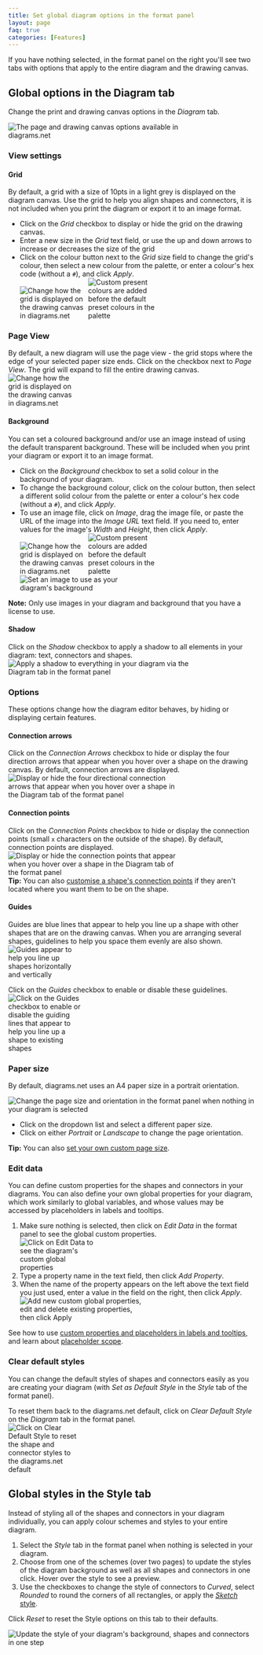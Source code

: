 ```yaml
---
title: Set global diagram options in the format panel
layout: page
faq: true
categories: [Features]
---
```


If you have nothing selected, in the format panel on the right you'll see two tabs with options that apply to the entire diagram and the drawing canvas.

## Global options in the Diagram tab

Change the print and drawing canvas options in the _Diagram_ tab.

<img src="/assets/img/blog/diagram-options.png" style="width=100%;max-width:400px;height:auto;" alt="The page and drawing canvas options available in diagrams.net">   

### View settings

#### Grid

By default, a grid with a size of 10pts in a light grey is displayed on the diagram canvas. Use the grid to help you align shapes and connectors, it is not included when you print the diagram or export it to an image format.
* Click on the _Grid_ checkbox to display or hide the grid on the drawing canvas. 
* Enter a new size in the _Grid_ text field, or use the up and down arrows to increase or decreases the size of the grid
* Click on the colour button next to the _Grid_ size field to change the grid's colour, then select a new colour from the palette, or enter a colour's hex code (without a ``#``), and click _Apply_. 
<br /><img src="/assets/img/blog/diagram-tab-grid.png" style="width=100%;max-width:135px;height:auto;" alt="Change how the grid is displayed on the drawing canvas in diagrams.net">       <img src="/assets/img/blog/preset-colours-custom.png" style="width=100%;max-width:150px;height:auto;" alt="Custom present colours are added before the default preset colours in the palette">

### Page View

By default, a new diagram will use the page view - the grid stops where the edge of your selected paper size ends. Click on the checkbox next to _Page View_. The grid will expand to fill the entire drawing canvas.
<br /><img src="/assets/img/blog/diagram-tab-page-view.png" style="width=100%;max-width:135px;height:auto;" alt="Change how the grid is displayed on the drawing canvas in diagrams.net">

#### Background

You can set a coloured background and/or use an image instead of using the default transparent background. These will be included when you print your diagram or export it to an image format.

* Click on the _Background_ checkbox to set a solid colour in the background of your diagram. 
* To change the background colour, click on the colour button, then select a different solid colour from the palette or enter a colour's hex code (without a ``#``), and click _Apply_.
* To use an image file, click on _Image_, drag the image file, or paste the URL of the image into the _Image URL_ text field. If you need to, enter values for the image's _Width_ and _Height_, then click _Apply_. 
<br /><img src="/assets/img/blog/diagram-tab-background.png" style="width=100%;max-width:135px;height:auto;" alt="Change how the grid is displayed on the drawing canvas in diagrams.net">    <img src="/assets/img/blog/preset-colours-custom.png" style="width=100%;max-width:150px;height:auto;" alt="Custom present colours are added before the default preset colours in the palette">  <img src="/assets/img/blog/background-image-dialog.png" style="width=100%;max-width:200px;height:auto;" alt="Set an image to use as your diagram's background">

**Note:** Only use images in your diagram and background that you have a license to use.

#### Shadow

Click on the _Shadow_ checkbox to apply a shadow to all elements in your diagram: text, connectors and shapes. 
<br /><img src="/assets/img/blog/diagram-tab-shadow.png" style="width=100%;max-width:400px;height:auto;" alt="Apply a shadow to everything in your diagram via the Diagram tab in the format panel">

### Options

These options change how the diagram editor behaves, by hiding or displaying certain features. 

#### Connection arrows

Click on the _Connection Arrows_ checkbox to hide or display the four direction arrows that appear when you hover over a shape on the drawing canvas. By default, connection arrows are displayed.
<br /><img src="/assets/img/blog/diagram-tab-connection-arrows.png" style="width=100%;max-width:350px;height:auto;" alt="Display or hide the four directional connection arrows that appear when you hover over a shape in the Diagram tab of the format panel">

#### Connection points

Click on the _Connection Points_ checkbox to hide or display the connection points (small ``x`` characters on the outside of the shape). By default, connection points are displayed. 
<br /><img src="/assets/img/blog/diagram-tab-connection-points.png" style="width=100%;max-width:350px;height:auto;" alt="Display or hide the connection points that appear when you hover over a shape in the Diagram tab of the format panel">
<br />**Tip:** You can also [customise a shape's connection points](/doc/faq/shape-connection-points-customise.html) if they aren't located where you want them to be on the shape.

#### Guides

Guides are blue lines that appear to help you line up a shape with other shapes that are on the drawing canvas. When you are arranging several shapes, guidelines to help you space them evenly are also shown. 
<br /><img src="/assets/img/blog/guides.png" style="width=100%;max-width:135px;height:auto;" alt="Guides appear to help you line up shapes horizontally and vertically"> 

Click on the _Guides_ checkbox to enable or disable these guidelines.
<br /><img src="/assets/img/blog/diagram-tab-guides.png" style="width=100%;max-width:150px;height:auto;" alt="Click on the Guides checkbox to enable or disable the guiding lines that appear to help you line up a shape to existing shapes">

### Paper size

By default, diagrams.net uses an A4 paper size in a portrait orientation. 

<img src="/assets/img/blog/format-panel-page-size-orientation.png" style="width=100%;max-width:550px;height:auto;" alt="Change the page size and orientation in the format panel when nothing in your diagram is selected">

* Click on the dropdown list and select a different paper size. 
* Click on either _Portrait_ or _Landscape_ to change the page orientation. 

**Tip:** You can also [set your own custom page size](/doc/faq/page-size-orientation.html). 

### Edit data

You can define custom properties for the shapes and connectors in your diagrams. You can also define your own global properties for your diagram, which work similarly to global variables, and whose values may be accessed by placeholders in labels and tooltips.

1. Make sure nothing is selected, then click on _Edit Data_ in the format panel to see the global custom properties.
<br /><img src="/assets/img/blog/diagram-tab-edit-data.png" style="width=100%;max-width:150px;height:auto;" alt="Click on Edit Data to see the diagram's custom global properties">
2. Type a property name in the text field, then click _Add Property_.
3. When the name of the property appears on the left above the text field you just used, enter a value in the field on the right, then click _Apply_.
<br /><img src="/assets/img/blog/diagram-tab-add-global-properties.png" style="width=100%;max-width:250px;height:auto;" alt="Add new custom global properties, edit and delete existing properties, then click Apply">

See how to use [custom properties and placeholders in labels and tooltips](/blog/placeholders.html), and learn about [placeholder scope](/blog/placeholder-scope.html).

### Clear default styles

You can change the default styles of shapes and connectors easily as you are creating your diagram (with _Set as Default Style_ in the _Style_ tab of the format panel). 

To reset them back to the diagrams.net default, click on _Clear Default Style_ on the _Diagram_ tab in the format panel.
<br /><img src="/assets/img/blog/diagram-tab-clear-default-style.png" style="width=100%;max-width:150px;height:auto;" alt="Click on Clear Default Style to reset the shape and connector styles to the diagrams.net default">

## Global styles in the Style tab

Instead of styling all of the shapes and connectors in your diagram individually, you can apply colour schemes and styles to your entire diagram. 

1. Select the _Style_ tab in the format panel when nothing is selected in your diagram. 
2. Choose from one of the schemes (over two pages) to update the styles of the diagram background as well as all shapes and connectors in one click. Hover over the style to see a preview. 
3. Use the checkboxes to change the style of connectors to _Curved_, select _Rounded_ to round the corners of all rectangles, or apply the [_Sketch_ style](/blog/rough-style.html).

Click _Reset_ to reset the Style options on this tab to their defaults.

<img src="/assets/img/blog/diagram-style-templates.png" style="width=100%;max-width:500px;height:auto;" alt="Update the style of your diagram's background, shapes and connectors in one step">

